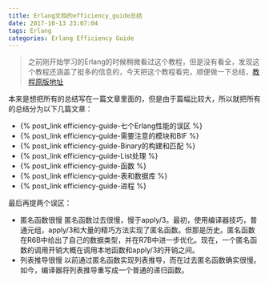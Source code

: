 ```yaml
---
title: Erlang文档的efficiency_guide总结
date: 2017-10-13 23:07:04
tags: Erlang
categories: Erlang Efficiency Guide
---
```

> 之前刚开始学习的Erlang的时候稍微看过这个教程，但是没有看全，发现这个教程还涵盖了挺多的信息的，今天把这个教程看完，顺便做一下总结，[教程原版地址](http://erlang.org/doc/efficiency_guide/introduction.html)

本来是想把所有的总结写在一篇文章里面的，但是由于篇幅比较大，所以就把所有的总结分为以下几篇文章：

* {% post_link efficiency-guide-七个Erlang性能的误区 %}
* {% post_link efficiency-guide-需要注意的模块和BIF %}
* {% post_link efficiency-guide-Binary的构建和匹配 %}
* {% post_link efficiency-guide-List处理 %}
* {% post_link efficiency-guide-函数 %}
* {% post_link efficiency-guide-表和数据库 %}
* {% post_link efficiency-guide-进程 %}

最后再提两个误区：
* 匿名函数很慢
匿名函数过去很慢，慢于apply/3。最初，使用编译器技巧，普通元组，apply/​3和大量的精巧方法实现了匿名函数。但那是历史。匿名函数在R6B中给出了自己的数据类型，并在R7B中进一步优化。现在，一个匿名函数的调用开销大概在调用本地函数和apply/3的开销之间。
* 列表推导很慢
 以前通过匿名函数实现列表推导，而在过去匿名函数确实很慢。 如今，编译器将列表推导重写成一个普通的递归函数。
